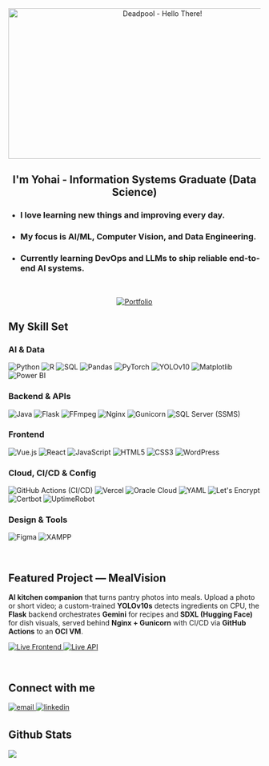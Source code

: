 <div align="center">
<img src="https://media1.tenor.com/m/7ZFzI_xgRAcAAAAd/deadpool-hello-there.gif" align="center" height="300" width="600" alt="Deadpool - Hello There!"/>
</div>

## <div align="center">I'm Yohai - Information Systems Graduate (Data Science)</div>

- ### I love learning new things and improving every day.
- ### My focus is AI/ML, Computer Vision, and Data Engineering.
- ### Currently learning **DevOps** and **LLMs** to ship reliable end-to-end AI systems.

<br/>

<p align="center">
  <a href="https://yohaiabi.github.io/">
    <img alt="Portfolio" src="https://img.shields.io/badge/Visit%20My%20Portfolio-0d6efd?style=for-the-badge&logo=githubpages&logoColor=fff" />
  </a>
</p>

## My Skill Set

### AI & Data
<p align="left">
  <img alt="Python" src="https://img.shields.io/badge/Python-3776AB?logo=python&logoColor=fff" />
  <img alt="R" src="https://img.shields.io/badge/R-276DC3?logo=r&logoColor=fff" />
  <img alt="SQL" src="https://img.shields.io/badge/SQL-025E8C" />
  <img alt="Pandas" src="https://img.shields.io/badge/pandas-150458?logo=pandas&logoColor=fff" />
  <img alt="PyTorch" src="https://img.shields.io/badge/PyTorch-EE4C2C?logo=pytorch&logoColor=fff" />
  <img alt="YOLOv10" src="https://img.shields.io/badge/YOLO-v10-6E40C9" />
  <img alt="Matplotlib" src="https://img.shields.io/badge/Matplotlib-11557C" />
  <img alt="Power BI" src="https://img.shields.io/badge/Power%20BI-F2C811?logo=powerbi&logoColor=000" />
</p>

### Backend & APIs
<p align="left">
  <img alt="Java" src="https://img.shields.io/badge/Java-ED8B00?logo=openjdk&logoColor=fff" />
  <img alt="Flask" src="https://img.shields.io/badge/Flask-000?logo=flask&logoColor=fff" />
  <img alt="FFmpeg" src="https://img.shields.io/badge/FFmpeg-007808?logo=ffmpeg&logoColor=fff" />
  <img alt="Nginx" src="https://img.shields.io/badge/Nginx-009639?logo=nginx&logoColor=fff" />
  <img alt="Gunicorn" src="https://img.shields.io/badge/Gunicorn-499848?logo=gunicorn&logoColor=fff" />
  <img alt="SQL Server (SSMS)" src="https://img.shields.io/badge/SQL%20Server%20(SSMS)-CC2927?logo=microsoftsqlserver&logoColor=fff" />
</p>

### Frontend
<p align="left">
  <img alt="Vue.js" src="https://img.shields.io/badge/Vue.js-42b883?logo=vue.js&logoColor=fff" />
  <img alt="React" src="https://img.shields.io/badge/React-61DAFB?logo=react&logoColor=000" />
  <img alt="JavaScript" src="https://img.shields.io/badge/JavaScript-F7DF1E?logo=javascript&logoColor=000" />
  <img alt="HTML5" src="https://img.shields.io/badge/HTML5-E34F26?logo=html5&logoColor=fff" />
  <img alt="CSS3" src="https://img.shields.io/badge/CSS3-1572B6?logo=css3&logoColor=fff" />
  <img alt="WordPress" src="https://img.shields.io/badge/WordPress-21759B?logo=wordpress&logoColor=fff" />
</p>

### Cloud, CI/CD & Config
<p align="left">
  <img alt="GitHub Actions (CI/CD)" src="https://img.shields.io/badge/CI%2FCD-GitHub%20Actions-2088FF?logo=githubactions&logoColor=fff" />
  <img alt="Vercel" src="https://img.shields.io/badge/Vercel-000?logo=vercel&logoColor=fff" />
  <img alt="Oracle Cloud" src="https://img.shields.io/badge/Oracle%20Cloud-F80000?logo=oracle&logoColor=fff" />
  <img alt="YAML" src="https://img.shields.io/badge/YAML-CB171E" />
  <img alt="Let's Encrypt" src="https://img.shields.io/badge/Let%E2%80%99s%20Encrypt-003A70?logo=letsencrypt&logoColor=fff" />
  <img alt="Certbot" src="https://img.shields.io/badge/Certbot-2F2F2F" />
  <img alt="UptimeRobot" src="https://img.shields.io/badge/UptimeRobot-23A55A" />
</p>

### Design & Tools
<p align="left">
  <img alt="Figma" src="https://img.shields.io/badge/Figma-F24E1E?logo=figma&logoColor=fff" />
  <img alt="XAMPP" src="https://img.shields.io/badge/XAMPP-FB7A24?logo=xampp&logoColor=fff" />
</p>

<br/>

## Featured Project — MealVision

**AI kitchen companion** that turns pantry photos into meals. Upload a photo or short video; a custom-trained **YOLOv10s** detects ingredients on CPU, the **Flask** backend orchestrates **Gemini** for recipes and **SDXL (Hugging Face)** for dish visuals, served behind **Nginx + Gunicorn** with CI/CD via **GitHub Actions** to an **OCI VM**.

<p align="left">
  <a href="https://mealvision.vercel.app">
    <img alt="Live Frontend" src="https://img.shields.io/badge/Live%20Frontend-Vercel-000?style=for-the-badge&logo=vercel&logoColor=fff" />
  </a>
  <a href="https://mealvision.duckdns.org">
    <img alt="Live API" src="https://img.shields.io/badge/Live%20API-Oracle%20VM-F80000?style=for-the-badge&logo=oracle&logoColor=fff" />
  </a>
</p>

<br/>

## Connect with me

<a href="mailto:yohai141@gmail.com?subject=Hello&body=I%20would%20like%20to%20contact%20you"> 
  <img src="https://img.shields.io/badge/Email-D14836?style=for-the-badge&logo=gmail&logoColor=white" alt="email" style="margin-bottom: 5px;" />
</a>
<a href="https://www.linkedin.com/in/yohaii/">
  <img src="https://img.shields.io/badge/linkedin-%231E77B5.svg?&style=for-the-badge&logo=linkedin&logoColor=white" alt="linkedin" style="margin-bottom: 5px;" />
</a>

<br/>

## Github Stats

<img src="https://github-readme-stats.vercel.app/api/top-langs/?username=yohaiabi&layout=compact" align="left" />
